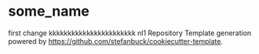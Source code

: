 # some_name

first change
kkkkkkkkkkkkkkkkkkkkkkk   nl1
Repository Template generation powered by https://github.com/stefanbuck/cookiecutter-template.
